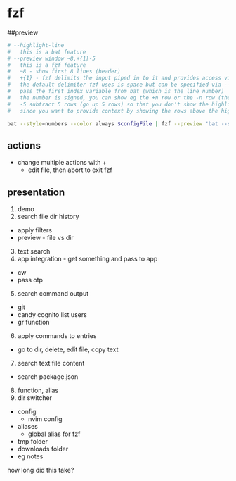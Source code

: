 # fzf

##preview

```zsh
# --highlight-line
#   this is a bat feature
# --preview window ~8,+{1}-5
#   this is a fzf feature
#   ~8 - show first 8 lines (header)
#   +{1} - fzf delimits the input piped in to it and provides access via index variables {n}.
#   the default delimiter fzf uses is space but can be specified via --delimiter <delimiter>
#   pass the first index variable from bat (which is the line number)
#   the number is signed, you can show eg the +n row or the -n row (the nth row from the bottom)
#   -5 subtract 5 rows (go up 5 rows) so that you don't show the highlighted line as the first line
#   since you want to provide context by showing the rows above the highlighted line

bat --style=numbers --color always $configFile | fzf --preview 'bat --style=numbers --color=always '"$configFile"' --highlight-line {1}' --preview-window ~8,+{1}-5
```

## actions

- change multiple actions with +
  - edit file, then abort to exit fzf

## presentation

1. demo
2. search file dir history

- apply filters
- preview - file vs dir

3. text search
4. app integration - get something and pass to app

- cw
- pass otp

5. search command output

- git
- candy cognito list users
- gr function

6. apply commands to entries

- go to dir, delete, edit file, copy text

7. search text file content

- search package.json

8. function, alias
9. dir switcher

- config
  - nvim config
- aliases
  - global alias for fzf
- tmp folder
- downloads folder
- eg notes

how long did this take?

